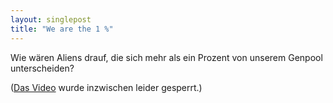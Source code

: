 ```yaml
---
layout: singlepost
title: "We are the 1 %"
---
```

Wie wären Aliens drauf, die sich mehr als ein Prozent von unserem Genpool unterscheiden?

([Das Video](https://youtube.com/watch?v=KeJoVeKSsyA) wurde inzwischen leider gesperrt.)
